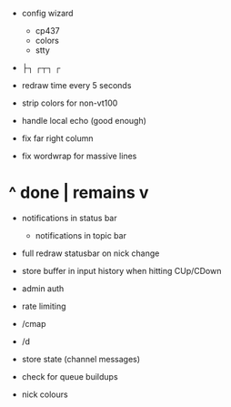 * config wizard
  * cp437
  * colors
  * stty

* ├┐ ┌┬┐ ┌ 

* redraw time every 5 seconds
* strip colors for non-vt100
* handle local echo  (good enough)
* fix far right column
* fix wordwrap for massive lines

# ^ done | remains v

* notifications in status bar
  * notifications in topic bar

* full redraw statusbar on nick change
* store buffer in input history when hitting CUp/CDown
* admin auth
* rate limiting
* /cmap
* /d
* store state (channel messages)
* check for queue buildups
* nick colours
